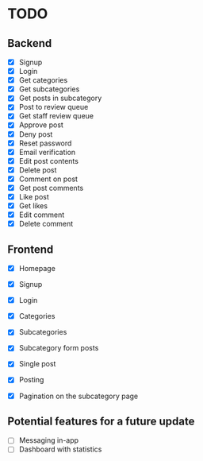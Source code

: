 # TODO

## Backend
- [x] Signup
- [x] Login
- [x] Get categories
- [x] Get subcategories
- [x] Get posts in subcategory
- [x] Post to review queue
- [x] Get staff review queue
- [x] Approve post
- [x] Deny post
- [x] Reset password
- [x] Email verification
- [x] Edit post contents
- [x] Delete post
- [x] Comment on post
- [x] Get post comments
- [x] Like post
- [x] Get likes
- [x] Edit comment
- [x] Delete comment

## Frontend
- [x] Homepage
- [x] Signup
- [x] Login
- [x] Categories
- [x] Subcategories
- [x] Subcategory form posts
- [x] Single post
- [x] Posting
- [x] Pagination on the subcategory page


## Potential features for a future update
- [ ] Messaging in-app
- [ ] Dashboard with statistics